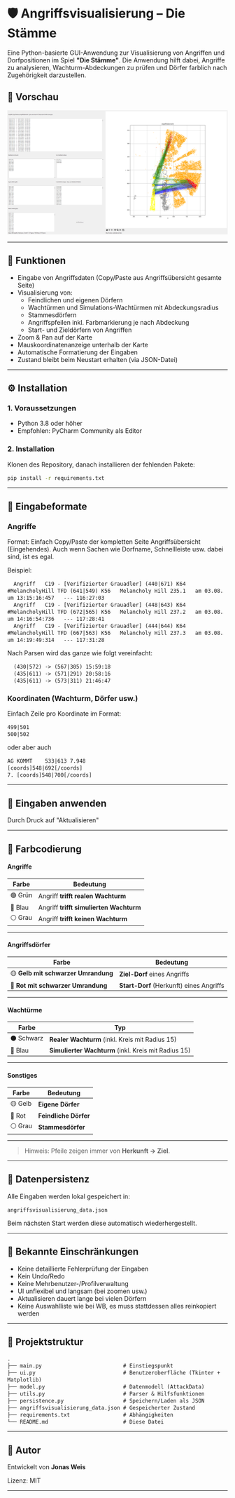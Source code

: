 # 🛡️ Angriffsvisualisierung – Die Stämme

Eine Python-basierte GUI-Anwendung zur Visualisierung von Angriffen und Dorfpositionen im Spiel **"Die Stämme"**. Die Anwendung hilft dabei, Angriffe zu analysieren, Wachturm-Abdeckungen zu prüfen und Dörfer farblich nach Zugehörigkeit darzustellen.

## 📸 Vorschau
![Vorschau](images/Nutzungsbeispiel.png)


---

## 🔧 Funktionen

- Eingabe von Angriffsdaten (Copy/Paste aus Angriffsübersicht gesamte Seite)
- Visualisierung von:
  - Feindlichen und eigenen Dörfern
  - Wachtürmen und Simulations-Wachtürmen mit Abdeckungsradius
  - Stammesdörfern
  - Angriffspfeilen inkl. Farbmarkierung je nach Abdeckung
  - Start- und Zieldörfern von Angriffen
- Zoom & Pan auf der Karte
- Mauskoordinatenanzeige unterhalb der Karte
- Automatische Formatierung der Eingaben
- Zustand bleibt beim Neustart erhalten (via JSON-Datei)

---

## ⚙️ Installation

### 1. Voraussetzungen

- Python 3.8 oder höher
- Empfohlen: PyCharm Community als Editor

### 2. Installation

Klonen des Repository, danach installieren der fehlenden Pakete:
```bash
pip install -r requirements.txt
```

---

## 📝 Eingabeformate

### Angriffe

Format:
Einfach Copy/Paste der kompletten Seite Angriffsübersicht (Eingehendes). Auch wenn Sachen wie Dorfname, Schnellleiste usw. dabei sind, ist es egal.

Beispiel:
```
  Angriff 	C19 - [Verifizierter Grauadler] (440|671) K64	#MelancholyHill TFD (641|549) K56	Melancholy Hill	235.1	am 03.08. um 13:15:16:457	---	116:27:03
  Angriff 	C19 - [Verifizierter Grauadler] (448|643) K64	#MelancholyHill TFD (672|565) K56	Melancholy Hill	237.2	am 03.08. um 14:16:54:736	---	117:28:41
  Angriff 	C19 - [Verifizierter Grauadler] (444|644) K64	#MelancholyHill TFD (667|563) K56	Melancholy Hill	237.3	am 03.08. um 14:19:49:314	---	117:31:28
```

Nach Parsen wird das ganze wie folgt vereinfacht:
```
  (430|572) -> (567|305) 15:59:18
  (435|611) -> (571|291) 20:58:16
  (435|611) -> (573|311) 21:46:47
```

### Koordinaten (Wachturm, Dörfer usw.)

Einfach Zeile pro Koordinate im Format:
```
499|501
500|502
```
oder aber auch 
```
AG KOMMT	533|613	7.948
[coords]548|692[/coords]
7. [coords]548|700[/coords]
```

---

## 📝 Eingaben anwenden

Durch Druck auf "Aktualisieren"


---

## 🎨 Farbcodierung

#### Angriffe

| Farbe     | Bedeutung                          |
|-----------|-------------------------------------|
| 🟢 Grün    | Angriff **trifft realen Wachturm** |
| 🔵 Blau    | Angriff **trifft simulierten Wachturm** |
| ⚪ Grau    | Angriff **trifft keinen Wachturm** |

---

#### Angriffsdörfer

| Farbe                                   | Bedeutung                        |
|----------------------------------------|----------------------------------|
| 🟡 **Gelb mit schwarzer Umrandung**     | **Ziel-Dorf** eines Angriffs     |
| 🔴 **Rot mit schwarzer Umrandung**      | **Start-Dorf** (Herkunft) eines Angriffs |

---

#### Wachtürme

| Farbe     | Typ                                  |
|-----------|--------------------------------------|
| ⚫ Schwarz | **Realer Wachturm** (inkl. Kreis mit Radius 15) |
| 🔵 Blau    | **Simulierter Wachturm** (inkl. Kreis mit Radius 15) |

---

#### Sonstiges

| Farbe     | Bedeutung             |
|-----------|------------------------|
| 🟡 Gelb    | **Eigene Dörfer**      |
| 🔴 Rot     | **Feindliche Dörfer**  |
| ⚪ Grau    | **Stammesdörfer**      |

---

> Hinweis: Pfeile zeigen immer von **Herkunft → Ziel**.

---

## 💾 Datenpersistenz

Alle Eingaben werden lokal gespeichert in:

```
angriffsvisualisierung_data.json
```

Beim nächsten Start werden diese automatisch wiederhergestellt.

---

## 🐞 Bekannte Einschränkungen

- Keine detaillierte Fehlerprüfung der Eingaben
- Kein Undo/Redo
- Keine Mehrbenutzer-/Profilverwaltung
- UI unflexibel und langsam (bei zoomen usw.)
- Aktualisieren dauert lange bei vielen Dörfern
- Keine Auswahlliste wie bei WB, es muss stattdessen alles reinkopiert werden

---

## 📂 Projektstruktur

```
.
├── main.py                          # Einstiegspunkt
├── ui.py                            # Benutzeroberfläche (Tkinter + Matplotlib)
├── model.py                         # Datenmodell (AttackData)
├── utils.py                         # Parser & Hilfsfunktionen
├── persistence.py                   # Speichern/Laden als JSON
├── angriffsvisualisierung_data.json # Gespeicherter Zustand
├── requirements.txt                 # Abhängigkeiten
└── README.md                        # Diese Datei
```

---

## 👤 Autor

Entwickelt von **Jonas Weis**

Lizenz: MIT

---
